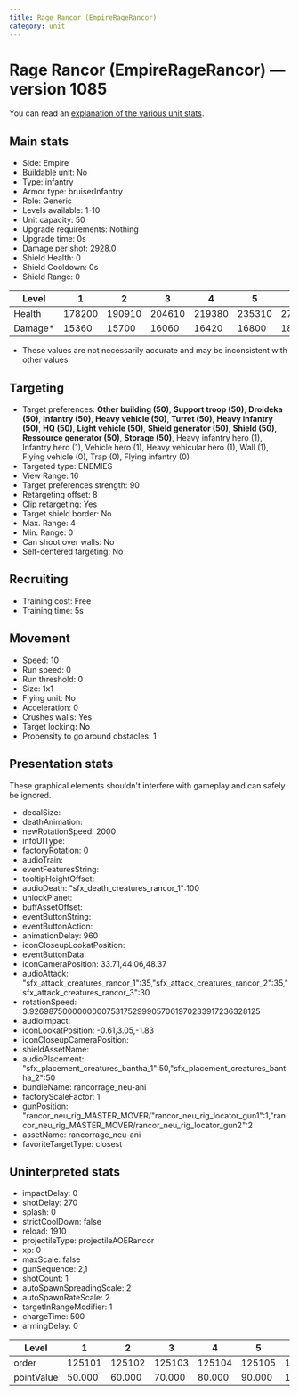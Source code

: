 ```yaml
---
title: Rage Rancor (EmpireRageRancor)
category: unit
---
```


# Rage Rancor (EmpireRageRancor) — version 1085

You can read an [explanation  of the various unit stats](unitexplained.md).

## Main stats

  * Side: Empire
  * Buildable unit: No
  * Type: infantry
  * Armor type: bruiserInfantry
  * Role: Generic
  * Levels available: 1-10
  * Unit capacity: 50
  * Upgrade requirements: Nothing
  * Upgrade time: 0s
  * Damage per shot: 2928.0
  * Shield Health: 0
  * Shield Cooldown: 0s
  * Shield Range: 0

|Level  |1     |2     |3     |4     |5     |6     |7     |8     |9     |10    |
|-------|------|------|------|------|------|------|------|------|------|------|
|Health |178200|190910|204610|219380|235310|277750|298155|349296|375264|393125|
|Damage*|15360 |15700 |16060 |16420 |16800 |18898 |19338 |21576 |22080 |23525 |

* These values are not necessarily accurate and may be inconsistent with other values

## Targeting

  * Target preferences: **Other building (50)**, **Support troop (50)**, **Droideka (50)**, **Infantry (50)**, **Heavy vehicle (50)**, **Turret (50)**, **Heavy infantry (50)**, **HQ (50)**, **Light vehicle (50)**, **Shield generator (50)**, **Shield (50)**, **Ressource generator (50)**, **Storage (50)**, Heavy infantry hero (1), Infantry hero (1), Vehicle hero (1), Heavy vehicular hero (1), Wall (1), Flying vehicle (0), Trap (0), Flying infantry (0)
  * Targeted type: ENEMIES
  * View Range: 16
  * Target preferences strength: 90
  * Retargeting offset: 8
  * Clip retargeting: Yes
  * Target shield border: No
  * Max. Range: 4
  * Min. Range: 0
  * Can shoot over walls: No
  * Self-centered targeting: No

## Recruiting

  * Training cost: Free
  * Training time: 5s

## Movement

  * Speed: 10
  * Run speed: 0
  * Run threshold: 0
  * Size: 1x1
  * Flying unit: No
  * Acceleration: 0
  * Crushes walls: Yes
  * Target locking: No
  * Propensity to go around obstacles: 1

## Presentation stats

These graphical elements shouldn't interfere with gameplay and can safely be ignored.

  * decalSize: 
  * deathAnimation: 
  * newRotationSpeed: 2000
  * infoUIType: 
  * factoryRotation: 0
  * audioTrain: 
  * eventFeaturesString: 
  * tooltipHeightOffset: 
  * audioDeath: "sfx_death_creatures_rancor_1":100
  * unlockPlanet: 
  * buffAssetOffset: 
  * eventButtonString: 
  * eventButtonAction: 
  * animationDelay: 960
  * iconCloseupLookatPosition: 
  * eventButtonData: 
  * iconCameraPosition: 33.71,44.06,48.37
  * audioAttack: "sfx_attack_creatures_rancor_1":35,"sfx_attack_creatures_rancor_2":35,"sfx_attack_creatures_rancor_3":30
  * rotationSpeed: 3.92698750000000007531752999057061970233917236328125
  * audioImpact: 
  * iconLookatPosition: -0.61,3.05,-1.83
  * iconCloseupCameraPosition: 
  * shieldAssetName: 
  * audioPlacement: "sfx_placement_creatures_bantha_1":50,"sfx_placement_creatures_bantha_2":50
  * bundleName: rancorrage_neu-ani
  * factoryScaleFactor: 1
  * gunPosition: "rancor_neu_rig_MASTER_MOVER/"rancor_neu_rig_locator_gun1":1,"rancor_neu_rig_MASTER_MOVER/rancor_neu_rig_locator_gun2":2
  * assetName: rancorrage_neu-ani
  * favoriteTargetType: closest

## Uninterpreted stats

  * impactDelay: 0
  * shotDelay: 270
  * splash: 0
  * strictCoolDown: false
  * reload: 1910
  * projectileType: projectileAOERancor
  * xp: 0
  * maxScale: false
  * gunSequence: 2,1
  * shotCount: 1
  * autoSpawnSpreadingScale: 2
  * autoSpawnRateScale: 2
  * targetInRangeModifier: 1
  * chargeTime: 500
  * armingDelay: 0

|Level     |1     |2     |3     |4     |5     |6      |7      |8      |9      |10     |
|----------|------|------|------|------|------|-------|-------|-------|-------|-------|
|order     |125101|125102|125103|125104|125105|125106 |125107 |125108 |125109 |125110 |
|pointValue|50.000|60.000|70.000|80.000|90.000|100.000|110.000|120.000|130.000|150.000|

